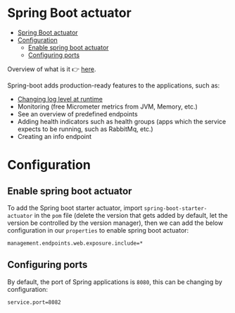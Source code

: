 # Spring Boot actuator

- [Spring Boot actuator](#spring-boot-actuator)
- [Configuration](#configuration)
  - [Enable spring boot actuator](#enable-spring-boot-actuator)
  - [Configuring ports](#configuring-ports)

Overview of what is it :point_right: [here](https://www.baeldung.com/spring-boot-actuators).

Spring-boot adds production-ready features to the applications, such as:
- [Changing log level at runtime](https://www.baeldung.com/spring-boot-changing-log-level-at-runtime)
- Monitoring (free Micrometer metrics from JVM, Memory, etc.)
- See an overview of predefined endpoints
- Adding health indicators such as health groups (apps which the service expects to be running, such as RabbitMq, etc.)
- Creating an info endpoint

# Configuration

## Enable spring boot actuator

To add the Spring boot starter actuator, import `spring-boot-starter-actuator` in the `pom` file (delete the version that gets added by default, let the version be controlled by the version manager), then we can add the below configuration in our `properties` to enable spring boot actuator:

```prop
management.endpoints.web.exposure.include=*
```

## Configuring ports

By default, the port of Spring applications is `8080`, this can be changing by configuration:

```prop
service.port=8082
```
